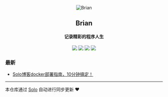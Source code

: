 <p align="center"><img alt="Brian" src="https://static.b3log.org/images/brand/solo-32.png"></p><h2 align="center">
Brian
</h2>

<h4 align="center">记录精彩的程序人生</h4>
<p align="center"><a title="Brian" target="_blank" href="https://github.com/hubowestlife/solo-blog"><img src="https://img.shields.io/github/last-commit/hubowestlife/solo-blog.svg?style=flat-square&color=FF9900"></a>
<a title="GitHub repo size in bytes" target="_blank" href="https://github.com/hubowestlife/solo-blog"><img src="https://img.shields.io/github/repo-size/hubowestlife/solo-blog.svg?style=flat-square"></a>
<a title="Solo Version" target="_blank" href="https://github.com/b3log/solo/releases"><img src="https://img.shields.io/badge/solo-3.6.5-f1e05a.svg?style=flat-square&color=blueviolet"></a>
<a title="Hits" target="_blank" href="https://github.com/b3log/hits"><img src="https://hits.b3log.org/hubowestlife/solo-blog.svg"></a></p>

### 最新

* [Solo博客docker部署指南，10分钟搞定！](http://blog.hubowestlife.cn/articles/2019/10/15/1571143443076.html)



---

本仓库通过 [Solo](https://github.com/b3log/solo) 自动进行同步更新 ❤️ 